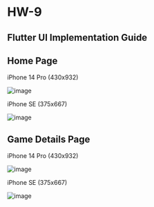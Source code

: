 # HW-9

## Flutter UI Implementation Guide


## Home Page

iPhone 14 Pro (430x932)

![image](https://github.com/Saadxf/HW-9/assets/123157306/08ccca02-b32e-4d0d-a675-033231c58484)


iPhone SE (375x667)

![image](https://github.com/Saadxf/HW-9/assets/123157306/8f490a64-d8c6-4ccc-a319-938d2a0ca70b)

## Game Details Page

iPhone 14 Pro (430x932)

![image](https://github.com/Saadxf/HW-9/assets/123157306/935d0275-9c28-4b44-9846-7f5bb59500cd)

iPhone SE (375x667)

![image](https://github.com/Saadxf/HW-9/assets/123157306/d0bd61aa-e48d-4a1d-b6e6-2095f9b4a075)



